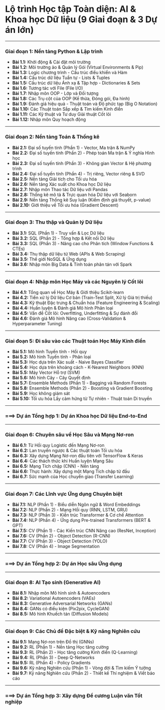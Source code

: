 # Lộ trình Học tập Toàn diện: AI & Khoa học Dữ liệu (9 Giai đoạn & 3 Dự án lớn)

---

### **Giai đoạn 1: Nền tảng Python & Lập trình**

* **Bài 1.1:** Khởi động & Cài đặt môi trường
* **Bài 1.2:** Môi trường ảo & Quản lý Gói (Virtual Environments & Pip)
* **Bài 1.3:** Logic chương trình - Cấu trúc điều khiển và Hàm
* **Bài 1.4:** Cấu trúc dữ liệu Tuần tự - Lists & Tuples
* **Bài 1.5:** Cấu trúc dữ liệu Ánh xạ & Tập hợp - Dictionaries & Sets
* **Bài 1.6:** Tương tác với File (File I/O)
* **Bài 1.7:** Nhập môn OOP - Lớp và Đối tượng
* **Bài 1.8:** Các Trụ cột của OOP (Kế thừa, Đóng gói, Đa hình)
* **Bài 1.9:** Đánh giá hiệu quả - Thuật toán và Độ phức tạp (Big O Notation)
* **Bài 1.10:** Các Thuật toán Sắp xếp & Tìm kiếm Kinh điển
* **Bài 1.11:** Các Kỹ thuật và Tư duy Giải thuật Cốt lõi
* **Bài 1.12:** Nhập môn Quy hoạch động

---

### **Giai đoạn 2: Nền tảng Toán & Thống kê**

* **Bài 2.1:** Đại số tuyến tính (Phần 1) - Vector, Ma trận & NumPy
* **Bài 2.2:** Đại số tuyến tính (Phần 2) - Phép toán Ma trận & Ý nghĩa Hình học
* **Bài 2.3:** Đại số tuyến tính (Phần 3) - Không gian Vector & Hệ phương trình
* **Bài 2.4:** Đại số tuyến tính (Phần 4) - Trị riêng, Vector riêng & SVD
* **Bài 2.5:** Nền tảng Giải tích cho Tối ưu hóa
* **Bài 2.6:** Nền tảng Xác suất cho Khoa học Dữ liệu
* **Bài 2.7:** Nhập môn Thao tác Dữ liệu với Pandas
* **Bài 2.8:** Thống kê mô tả & Trực quan hóa Dữ liệu với Seaborn
* **Bài 2.9:** Nền tảng Thống kê Suy luận (Kiểm định giả thuyết, p-value)
* **Bài 2.10:** Giới thiệu về Tối ưu hóa (Gradient Descent)

---

### **Giai đoạn 3: Thu thập và Quản lý Dữ liệu**

* **Bài 3.1:** SQL (Phần 1) - Truy vấn & Lọc Dữ liệu
* **Bài 3.2:** SQL (Phần 2) - Tổng hợp & Kết nối Dữ liệu
* **Bài 3.3:** SQL (Phần 3) - Nâng cao cho Phân tích (Window Functions & CTEs)
* **Bài 3.4:** Thu thập dữ liệu từ Web (APIs & Web Scraping)
* **Bài 3.5:** Thế giới NoSQL & Ứng dụng
* **Bài 3.6:** Nhập môn Big Data & Tính toán phân tán với Spark

---

### **Giai đoạn 4: Nhập môn Học Máy và các Nguyên lý Cốt lõi**

* **Bài 4.1:** Tổng quan về Học Máy & Giới thiệu Scikit-learn
* **Bài 4.2:** Tiền xử lý Dữ liệu Cơ bản (Train-Test Split, Xử lý Giá trị thiếu)
* **Bài 4.3:** Kỹ thuật Đặc trưng & Chuẩn hóa (Feature Engineering & Scaling)
* **Bài 4.4:** Huấn luyện & Đánh giá Mô hình Phân loại
* **Bài 4.5:** Vấn đề Cốt lõi: Overfitting, Underfitting & Sự đánh đổi
* **Bài 4.6:** Đánh giá Mô hình Nâng cao (Cross-Validation & Hyperparameter Tuning)

---

### **Giai đoạn 5: Đi sâu vào các Thuật toán Học Máy Kinh điển**

* **Bài 5.1:** Mô hình Tuyến tính - Hồi quy
* **Bài 5.2:** Mô hình Tuyến tính - Phân loại
* **Bài 5.3:** Học dựa trên Xác suất - Naive Bayes Classifier
* **Bài 5.4:** Học dựa trên khoảng cách - K-Nearest Neighbors (KNN)
* **Bài 5.5:** Máy Vector Hỗ trợ (SVM)
* **Bài 5.6:** Mô hình Cây - Cây Quyết định
* **Bài 5.7:** Ensemble Methods (Phần 1) - Bagging và Random Forests
* **Bài 5.8:** Ensemble Methods (Phần 2) - Boosting và Gradient Boosting
* **Bài 5.9:** Học không giám sát
* **Bài 5.10:** Tối ưu hóa Lấy cảm hứng từ Tự nhiên - Thuật toán Di truyền

---

### **===> Dự án Tổng hợp 1: Dự án Khoa học Dữ liệu End-to-End**

---

### **Giai đoạn 6: Chuyên sâu về Học Sâu và Mạng Nơ-ron**

* **Bài 6.1:** Từ Hồi quy Logistic đến Mạng Nơ-ron
* **Bài 6.2:** Lan truyền ngược & Các thuật toán Tối ưu hóa
* **Bài 6.3:** Xây dựng Mạng Nơ-ron đầu tiên với TensorFlow & Keras
* **Bài 6.4:** Các thách thức khi Huấn luyện Mạng Sâu
* **Bài 6.5:** Mạng Tích chập (CNN) - Nền tảng
* **Bài 6.6:** Thực hành: Xây dựng một Mạng Tích chập từ đầu
* **Bài 6.7:** Sức mạnh của Học chuyển giao (Transfer Learning)

---

### **Giai đoạn 7: Các Lĩnh vực Ứng dụng Chuyên biệt**

* **Bài 7.1:** NLP (Phần 1) - Biểu diễn Ngôn ngữ & Word Embeddings
* **Bài 7.2:** NLP (Phần 2) - Mạng Hồi quy (RNN, LSTM, GRU)
* **Bài 7.3:** NLP (Phần 3) - Kiến trúc Transformer & Cơ chế Attention
* **Bài 7.4:** NLP (Phần 4) - Ứng dụng Pre-trained Transformers (BERT & GPT)
* **Bài 7.5:** CV (Phần 1) - Các Kiến trúc CNN Nâng cao (ResNet, Inception)
* **Bài 7.6:** CV (Phần 2) - Object Detection (R-CNN)
* **Bài 7.7:** CV (Phần 3) - Object Detection (YOLO)
* **Bài 7.8:** CV (Phần 4) - Image Segmentation

---

### **===> Dự án Tổng hợp 2: Dự án Học sâu Ứng dụng**

---

### **Giai đoạn 8: AI Tạo sinh (Generative AI)**

* **Bài 8.1:** Nhập môn Mô hình sinh & Autoencoders
* **Bài 8.2:** Variational Autoencoders (VAEs)
* **Bài 8.3:** Generative Adversarial Networks (GANs)
* **Bài 8.4:** GANs có điều kiện (Pix2pix, CycleGAN)
* **Bài 8.5:** Mô hình Khuếch tán (Diffusion Models)

---

### **Giai đoạn 9: Các Chủ đề Đặc biệt & Kỹ năng Nghiên cứu**

* **Bài 9.1:** Mạng Nơ-ron trên Đồ thị (GNNs)
* **Bài 9.2:** RL (Phần 1) - Nền tảng Học tăng cường
* **Bài 9.3:** RL (Phần 2) - Học tăng cường Kinh điển (Q-Learning)
* **Bài 9.4:** RL (Phần 3) - Deep Q-Networks
* **Bài 9.5:** RL (Phần 4) - Policy Gradients
* **Bài 9.6:** Kỹ năng Nghiên cứu (Phần 1) - Vòng đời & Tìm kiếm Ý tưởng
* **Bài 9.7:** Kỹ năng Nghiên cứu (Phần 2) - Thiết kế Thí nghiệm & Viết báo cáo

---

### **===> Dự án Tổng hợp 3: Xây dựng Đề cương Luận văn Tốt nghiệp**